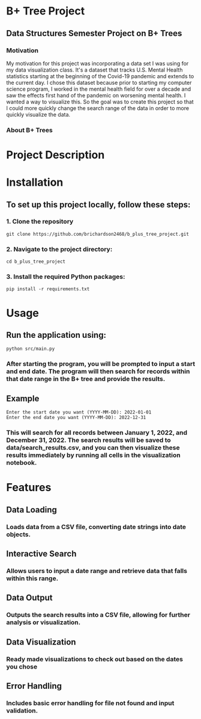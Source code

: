 # B+ Tree Project
## Data Structures Semester Project on B+ Trees
### Motivation
My motivation for this project was incorporating a data set I was using for my data visualization class. It's a dataset that tracks U.S. Mental Health statistics starting at the beginning of the Covid-19 pandemic and extends to the current day. I chose this dataset because prior to starting my computer science program, I worked in the mental health field for over a decade and saw the effects first hand of the pandemic on worsening mental health. I wanted a way to visualize this. So the goal was to create this project so that I could more quickly change the search range of the data in order to more quickly visualize the data.
### About B+ Trees


# Project Description

# Installation
## To set up this project locally, follow these steps:
### 1. Clone the repository
    git clone https://github.com/brichardson2468/b_plus_tree_project.git
### 2. Navigate to the project directory:
    cd b_plus_tree_project
### 3. Install the required Python packages:
    pip install -r requirements.txt
# Usage
## Run the application using:
    python src/main.py
### After starting the program, you will be prompted to input a start and end date. The program will then search for records within that date range in the B+ tree and provide the results.
## Example
    Enter the start date you want (YYYY-MM-DD): 2022-01-01
    Enter the end date you want (YYYY-MM-DD): 2022-12-31
### This will search for all records between January 1, 2022, and December 31, 2022. The search results will be saved to data/search_results.csv, and you can then visualize these results immediately by running all cells in the visualization notebook.
# Features
## Data Loading
### Loads data from a CSV file, converting date strings into date objects.
## Interactive Search
### Allows users to input a date range and retrieve data that falls within this range.
## Data Output
### Outputs the search results into a CSV file, allowing for further analysis or visualization.
## Data Visualization
### Ready made visualizations to check out based on the dates you chose
## Error Handling
### Includes basic error handling for file not found and input validation.